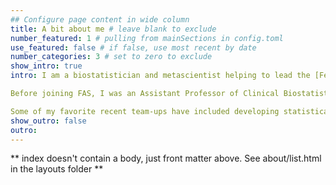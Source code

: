 ```yaml
---
## Configure page content in wide column
title: A bit about me # leave blank to exclude
number_featured: 1 # pulling from mainSections in config.toml
use_featured: false # if false, use most recent by date
number_categories: 3 # set to zero to exclude
show_intro: true
intro: I am a biostatistician and metascientist helping to lead the [Federation of American Scientists](https://www.fas.org)' new Impetus Institute. My work focuses on growing and strengthening the metascience community, with the ultimate goal of improving scientific research, funding, institutions, and incentive structures through experimentation.

Before joining FAS, I was an Assistant Professor of Clinical Biostatistics at Columbia University and a research scientist at the New York State Psychiatric Institute; my academic research touched on statistical methodology, medical imaging, and mental health. Throughout my career, I have aimed to produce cross-cutting and interdisciplinary work, and am always excited to connect about potential collaborations (so feel free to send me a note at jdworkin@fas.org!)

Some of my favorite recent team-ups have included developing statistical methods for multiple sclerosis research with [Taki Shinohara](https://www.cceb.med.upenn.edu/pennsive/personnel), investigating inequities in scientific citation practices with [Dani Bassett](https://complexsystemsupenn.com/personal) and [Perry Zurn](https://www.perryzurn.com/), and delving into job automation and skill networks with the folks at [The Pudding](https://www.pudding.cool). You can find a few examples of my most recent work below, and a more comprehensive list on the [research](/research) and [projects](/projects) pages.
show_outro: false
outro:
---
```


** index doesn't contain a body, just front matter above.
See about/list.html in the layouts folder **